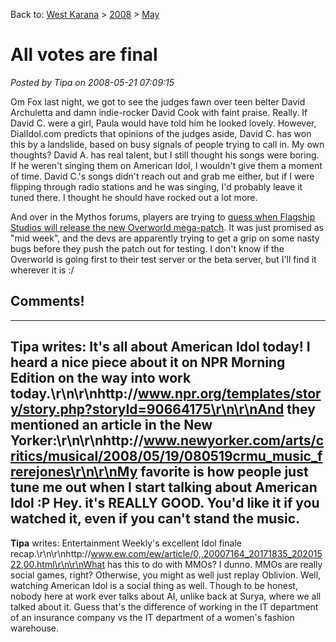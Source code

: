 Back to: [West Karana](/posts/westkarana.md) > [2008](/posts/2008/westkarana.md) > [May](./westkarana.md)
# All votes are final

*Posted by Tipa on 2008-05-21 07:09:15*

Om Fox last night, we got to see the judges fawn over teen belter David Archuletta and damn indie-rocker David Cook with faint praise. Really. If David C. were a girl, Paula would have told him he looked lovely. However, DialIdol.com predicts that opinions of the judges aside, David C. has won this by a landslide, based on busy signals of people trying to call in. My own thoughts? David A. has real talent, but I still thought his songs were boring. If he weren't singing them on American Idol, I wouldn't give them a moment of time. David C.'s songs didn't reach out and grab me either, but if I were flipping through radio stations and he was singing, I'd probably leave it tuned there. I thought he should have rocked out a lot more.

And over in the Mythos forums, players are trying to [guess when Flagship Studios will release the new Overworld mega-patch](http://forums.mythos.com/showthread.php?t=18988). It was just promised as "mid week", and the devs are apparently trying to get a grip on some nasty bugs before they push the patch out for testing. I don't know if the Overworld is going first to their test server or the beta server, but I'll find it wherever it is :/
## Comments!
---
**Tipa** writes: It's all about American Idol today! I heard a nice piece about it on NPR Morning Edition on the way into work today.\r\n\r\nhttp://www.npr.org/templates/story/story.php?storyId=90664175\r\n\r\nAnd they mentioned an article in the New Yorker:\r\n\r\nhttp://www.newyorker.com/arts/critics/musical/2008/05/19/080519crmu_music_frerejones\r\n\r\nMy favorite is how people just tune me out when I start talking about American Idol :P Hey. it's REALLY GOOD. You'd like it if you watched it, even if you can't stand the music.
---
**Tipa** writes: Entertainment Weekly's excellent Idol finale recap.\r\n\r\nhttp://www.ew.com/ew/article/0,,20007164_20171835_20201522,00.html\r\n\r\nWhat has this to do with MMOs? I dunno. MMOs are really social games, right? Otherwise, you might as well just replay Oblivion. Well, watching American Idol is a social thing as well. Though to be honest, nobody here at work ever talks about AI, unlike back at Surya, where we all talked about it. Guess that's the difference of working in the IT department of an insurance company vs the IT department of a women's fashion warehouse.
